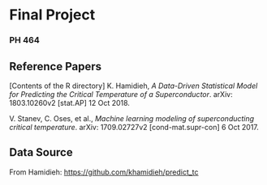 # Final Project
### PH 464

## Reference Papers
[Contents of the R directory] K. Hamidieh, _A Data-Driven Statistical Model for Predicting the Critical Temperature of a Superconductor_. arXiv: 1803.10260v2 [stat.AP] 12 Oct 2018.

V. Stanev, C. Oses, et al., _Machine learning modeling of superconducting critical temperature_. arXiv: 1709.02727v2 [cond-mat.supr-con] 6 Oct 2017.

## Data Source
From Hamidieh: https://github.com/khamidieh/predict_tc